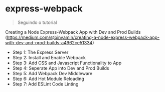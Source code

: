 # express-webpack

> Seguindo o tutorial

Creating a Node Express-Webpack App with Dev and Prod Builds (https://medium.com/@binyamin/creating-a-node-express-webpack-app-with-dev-and-prod-builds-a4962ce51334)

- Step 1: The Express Server
- Step 2: Install and Enable Webpack
- Step 3: Add CSS and Javascript Functionality to App
- Step 4: Seperate App into Dev and Prod Builds
- Step 5: Add Webpack Dev Middleware
- Step 6: Add Hot Module Reloading
- Step 7: Add ESLint Code Linting